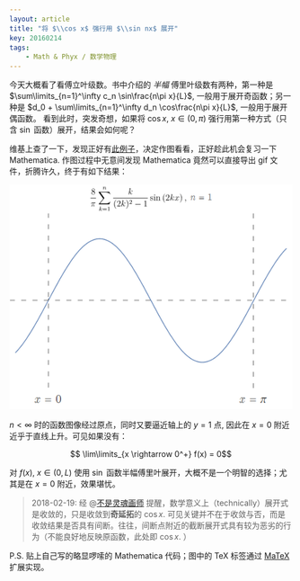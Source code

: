 ```yaml
---
layout: article
title: "将 $\\cos x$ 强行用 $\\sin nx$ 展开"
key: 20160214
tags:
    - Math & Phyx / 数学物理
---
```


今天大概看了看傅立叶级数。书中介绍的 *半幅* 傅里叶级数有两种，第一种是
$\sum\limits_{n=1}^\infty c_n \sin\frac{n\pi x}{L}$,
一般用于展开奇函数；另一种是
$d_0 + \sum\limits_{n=1}^\infty d_n \cos\frac{n\pi x}{L}$,
一般用于展开偶函数。
看到此时，突发奇想，如果将 $\cos x,\ x \in (0,\pi)$ 强行用第一种方式（只含 $\sin$ 函数）展开，结果会如何呢？

<!-- more -->
维基上查了一下，发现正好有[此例子](https://en.wikipedia.org/wiki/Half_range_Fourier_series)，决定作图看看，正好趁此机会复习一下 Mathematica. 作图过程中无意间发现 Mathematica 竟然可以直接导出 gif 文件，折腾许久，终于有如下结果：

<div style="text-align:center">
    <img src="/assets/figs/halfRangeFourier.gif" alt="半幅傅里叶级数"/>
</div>

$n < \infty$ 时的函数图像经过原点，同时又要逼近轴上的 $y = 1$ 点, 因此在 $x=0$ 附近近乎于直线上升。可见如果没有：


$$ \lim\limits_{x \rightarrow 0^+} f(x) = 0$$

对 $f(x),\ x \in (0,L)$ 使用 $\sin$ 函数半幅傅里叶展开，大概不是一个明智的选择；尤其是在 $x=0$ 附近，效果堪忧。

> 2018-02-19: 经 @[不是灵魂画师](https://mp.weixin.qq.com/s/rK3MwmBCvnwPLbEYYkzfVQ) 提醒，数学意义上（technically）展开式是收敛的，只是收敛到**奇延拓**的 $\cos x$. 可见关键并不在于收敛与否，而是收敛结果是否具有间断。往往，间断点附近的截断展开式具有较为恶劣的行为（不能良好地反映原函数，此处即 $\cos x$. ）

P.S. 贴上自己写的略显啰嗦的 Mathematica 代码；图中的 TeX 标签通过 [MaTeX](http://szhorvat.net/pelican/latex-typesetting-in-mathematica.html) 扩展实现。

<script src="https://gist.github.com/bryango/38841a6e0f10a5400e3c0e2c5fad61a8.js"></script>
